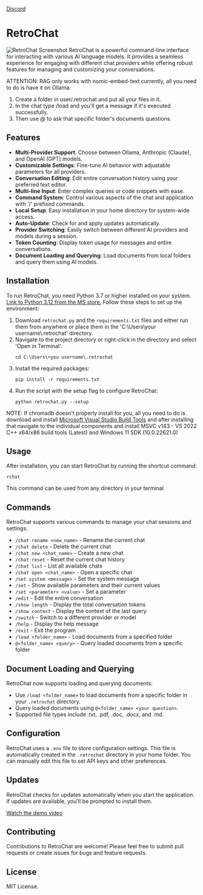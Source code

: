 [Discord](https://discord.gg/qKjUVQe2)
# RetroChat
![RetroChat Screenshot](https://i.imgur.com/5hh7cVb.png)
RetroChat is a powerful command-line interface for interacting with various AI language models. It provides a seamless experience for engaging with different chat providers while offering robust features for managing and customizing your conversations.

ATTENTION: RAG only works with nomic-embed-text currently, all you need to do is have it on Ollama.

1. Create a folder in user/.retrochat and put all your files in it.
2. In the chat type /load <folder name> and you'll get a message if it's executed successfully.
3. Then use @<folder name> to ask that specific folder's documents questions.

## Features

- **Multi-Provider Support**: Choose between Ollama, Anthropic (Claude), and OpenAI (GPT) models.
- **Customizable Settings**: Fine-tune AI behavior with adjustable parameters for all providers.
- **Conversation Editing**: Edit entire conversation history using your preferred text editor.
- **Multi-line Input**: Enter complex queries or code snippets with ease.
- **Command System**: Control various aspects of the chat and application with '/' prefixed commands.
- **Local Setup**: Easy installation in your home directory for system-wide access.
- **Auto-Update**: Check for and apply updates automatically.
- **Provider Switching**: Easily switch between different AI providers and models during a session.
- **Token Counting**: Display token usage for messages and entire conversations.
- **Document Loading and Querying**: Load documents from local folders and query them using AI models.

## Installation

To run RetroChat, you need Python 3.7 or higher installed on your system. [Link to Python 3.12 from the MS store.](https://apps.microsoft.com/detail/9ncvdn91xzqp?hl=en-US&gl=US) Follow these steps to set up the environment:

1. Download `retrochat.py` and the `requirements.txt` files and either run them from anywhere 
   or place them in the 'C:\Users\your username\\.retrochat' directory.
2. Navigate to the project directory or right-click in the directory and select 'Open in Terminal'.
   ```
   cd C:\Users\<you username\.retrochat
   ```
3. Install the required packages:
   ```
   pip install -r requirements.txt
   ```
4. Run the script with the setup flag to configure RetroChat:
   ```
   python retrochat.py --setup
   ```
NOTE: If chromadb doesn't properly install for you, all you need to do is download and install [Microsoft Visual Studio Build Tools](https://visualstudio.microsoft.com/visual-cpp-build-tools/) and after installing that navigate to the individual components and install MSVC v143 - VS 2022 C++ x64/x86 build tools (Latest) and Windows 11 SDK (10.0.22621.0)
## Usage

After installation, you can start RetroChat by running the shortcut command:

```
rchat
```

This command can be used from any directory in your terminal.

## Commands

RetroChat supports various commands to manage your chat sessions and settings:

- `/chat rename <new_name>` - Rename the current chat
- `/chat delete` - Delete the current chat
- `/chat new <chat_name>` - Create a new chat
- `/chat reset` - Reset the current chat history
- `/chat list` - List all available chats
- `/chat open <chat_name>` - Open a specific chat
- `/set system <message>` - Set the system message
- `/set` - Show available parameters and their current values
- `/set <parameter> <value>` - Set a parameter
- `/edit` - Edit the entire conversation
- `/show length` - Display the total conversation tokens
- `/show context` - Display the context of the last query
- `/switch` - Switch to a different provider or model
- `/help` - Display the help message
- `/exit` - Exit the program
- `/load <folder_name>` - Load documents from a specified folder
- `@<folder_name> <query>` - Query loaded documents from a specific folder

## Document Loading and Querying

RetroChat now supports loading and querying documents:

- Use `/load <folder_name>` to load documents from a specific folder in your `.retrochat` directory.
- Query loaded documents using `@<folder_name> <your question>`.
- Supported file types include .txt, .pdf, .doc, .docx, and .md.

## Configuration

RetroChat uses a `.env` file to store configuration settings. This file is automatically created in the `.retrochat` directory in your home folder. You can manually edit this file to set API keys and other preferences.

## Updates

RetroChat checks for updates automatically when you start the application. If updates are available, you'll be prompted to install them.

[Watch the demo video](https://vimeo.com/981646011)

## Contributing

Contributions to RetroChat are welcome! Please feel free to submit pull requests or create issues for bugs and feature requests.

## License

MIT License.
